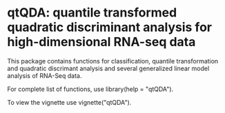 # qtQDA: quantile transformed quadratic discriminant analysis for high-dimensional RNA-seq data
This package contains functions for classification, quantile transformation and quadratic discrimant analysis and several generalized linear model analysis of RNA-Seq data. 

For complete list of functions, use library(help = "qtQDA"). 

To view the vignette use vignette("qtQDA").
